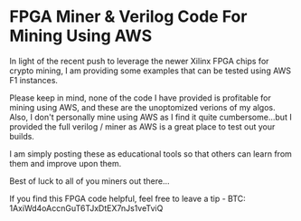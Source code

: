 # FPGA Miner & Verilog Code For Mining Using AWS

In light of the recent push to leverage the newer Xilinx FPGA chips for crypto mining, I am providing some examples that can be tested using AWS F1 instances.

Please keep in mind, none of the code I have provided is profitable for mining using AWS, and these are the unoptomized verions of my algos.  Also, I don't personally mine using AWS as I find it quite cumbersome...but I provided the full verilog / miner as AWS is a great place to test out your builds.

I am simply posting these as educational tools so that others can learn from them and improve upon them.

Best of luck to all of you miners out there...

If you find this FPGA code helpful, feel free to leave a tip - BTC: 1AxiWd4oAccnGuT6TJxDtEX7nJs1veTviQ
